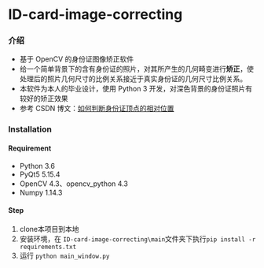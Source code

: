 # ID-card-image-correcting
### 介绍

- 基于 OpenCV 的身份证图像矫正软件
- 给一个简单背景下的含有身份证的照片，对其所产生的几何畸变进行**矫正**，使处理后的照片几何尺寸的比例关系接近于真实身份证的几何尺寸比例关系。
- 本软件为本人的毕业设计，使用 Python 3 开发，对深色背景的身份证照片有较好的矫正效果
- 参考 CSDN 博文：[如何判断身份证顶点的相对位置](https://blog.csdn.net/kkm09/article/details/104938358)

### Installation

#### Requirement

- Python 3.6
- PyQt5 5.15.4
- OpenCV 4.3、opencv_python 4.3
- Numpy 1.14.3

 #### Step

1. clone本项目到本地
2. 安装环境，在 `ID-card-image-correcting\main`文件夹下执行`pip install -r requirements.txt`
3. 运行 `python main_window.py`

